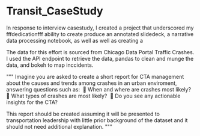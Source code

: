 # Transit_CaseStudy


In response to interview casestudy, I created a project that underscored my fffdedicationfff ability to create produce an annotated slidedeck, a narrative data processing notebook, as well as    well as creating a 



The data for this effort is sourced from Chicago Data Portal Traffic Crashes. I used the API endpoint to retrieve the data, pandas to clean and munge the data, and bokeh to map inccidents.

"""
Imagine you are asked to create a short report for CTA management about the causes and trends among
crashes in an urban enviroment, answering questions such as: 
 When and where are crashes most likely?
 What types of crashes are most likely? 
 Do you see any actionable insights for the CTA?

This report should be created assuming it will be presented to transportation leadership with little prior background of the dataset and it should not need additional explanation.
"""

